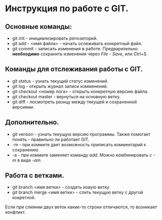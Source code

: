 # Инструкция по работе с GIT.

## Основные команды:
* git init - инициализировать репозиторий.
* git add - <имя файла> - начать ослеживать конкретный файл.
* git commit - записать изменения в работе. Предварительно **необходимо** сохранить изменения через *File - Save*, или *Ctrl+S*.

## Команды для отслеживания работы с GIT.
* git status - узнать текущий статус изменений.
* git log - открыть журнал записи измменений.
* git checkout <номер лога> - открыть конкретную версию файла.
* git checkout master - вернуться на основную ветку.
* git diff - посмотреть разнцу между текущей и сохраненной версиями.

## Дополнительно.
* git version - узнать текущую версию программы. Также помогает понять - правильно ли работает GIT.
* -m - при коммите дает возможность приписать комментарий к сохранению
* -a - при коммите заменяет команду *add*. Можно комбинировать с *-m* в виде *-am.*

## Работа с ветками.

* git branch <имя ветки> - создать новую ветку.
* git branch merge <имя ветки> - слить текущую ветку с другой кокретной.

Если при слиянии двух веток какие-то строки отличаются, то возникает конфликт.

